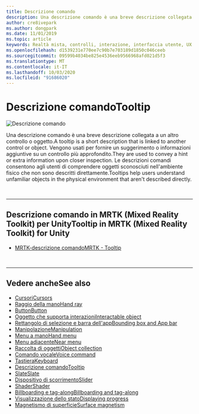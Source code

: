 ```yaml
---
title: Descrizione comando
description: Una descrizione comando è una breve descrizione collegata a un altro controllo o oggetto.
author: cre8ivepark
ms.author: dongpark
ms.date: 11/01/2019
ms.topic: article
keywords: Realtà mista, controlli, interazione, interfaccia utente, UX
ms.openlocfilehash: d1539231e770ee7c90b7e703189d1850c046ceeb
ms.sourcegitcommit: 09599b4034be825e4536eeb9566968afd021d5f3
ms.translationtype: MT
ms.contentlocale: it-IT
ms.lasthandoff: 10/03/2020
ms.locfileid: "91686020"
---
```

# <a name="tooltip"></a><span data-ttu-id="83863-104">Descrizione comando</span><span class="sxs-lookup"><span data-stu-id="83863-104">Tooltip</span></span>

![Descrizione comando](images/UX_Hero_Tooltip.jpg)

<span data-ttu-id="83863-106">Una descrizione comando è una breve descrizione collegata a un altro controllo o oggetto.</span><span class="sxs-lookup"><span data-stu-id="83863-106">A tooltip is a short description that is linked to another control or object.</span></span> <span data-ttu-id="83863-107">Vengono usati per fornire un suggerimento o informazioni aggiuntive su un controllo più approfondito.</span><span class="sxs-lookup"><span data-stu-id="83863-107">They are used to convey a hint or extra information upon closer inspection.</span></span> <span data-ttu-id="83863-108">Le descrizioni comandi consentono agli utenti di comprendere oggetti sconosciuti nell'ambiente fisico che non sono descritti direttamente.</span><span class="sxs-lookup"><span data-stu-id="83863-108">Tooltips help users understand unfamiliar objects in the physical environment that aren't described directly.</span></span> 

<br>

---

## <a name="tooltip-in-mrtk-mixed-reality-toolkit-for-unity"></a><span data-ttu-id="83863-109">Descrizione comando in MRTK (Mixed Reality Toolkit) per Unity</span><span class="sxs-lookup"><span data-stu-id="83863-109">Tooltip in MRTK (Mixed Reality Toolkit) for Unity</span></span>

* [<span data-ttu-id="83863-110">MRTK-descrizione comando</span><span class="sxs-lookup"><span data-stu-id="83863-110">MRTK - Tooltip</span></span>](https://microsoft.github.io/MixedRealityToolkit-Unity/Documentation/README_Tooltip.html)

<br>

---

## <a name="see-also"></a><span data-ttu-id="83863-111">Vedere anche</span><span class="sxs-lookup"><span data-stu-id="83863-111">See also</span></span>

* [<span data-ttu-id="83863-112">Cursori</span><span class="sxs-lookup"><span data-stu-id="83863-112">Cursors</span></span>](cursors.md)
* [<span data-ttu-id="83863-113">Raggio della mano</span><span class="sxs-lookup"><span data-stu-id="83863-113">Hand ray</span></span>](point-and-commit.md)
* [<span data-ttu-id="83863-114">Button</span><span class="sxs-lookup"><span data-stu-id="83863-114">Button</span></span>](button.md)
* [<span data-ttu-id="83863-115">Oggetto che supporta interazioni</span><span class="sxs-lookup"><span data-stu-id="83863-115">Interactable object</span></span>](interactable-object.md)
* [<span data-ttu-id="83863-116">Rettangolo di selezione e barra dell'app</span><span class="sxs-lookup"><span data-stu-id="83863-116">Bounding box and App bar</span></span>](app-bar-and-bounding-box.md)
* [<span data-ttu-id="83863-117">Manipolazione</span><span class="sxs-lookup"><span data-stu-id="83863-117">Manipulation</span></span>](direct-manipulation.md)
* [<span data-ttu-id="83863-118">Menu a mano</span><span class="sxs-lookup"><span data-stu-id="83863-118">Hand menu</span></span>](hand-menu.md)
* [<span data-ttu-id="83863-119">Menu adiacente</span><span class="sxs-lookup"><span data-stu-id="83863-119">Near menu</span></span>](near-menu.md)
* [<span data-ttu-id="83863-120">Raccolta di oggetti</span><span class="sxs-lookup"><span data-stu-id="83863-120">Object collection</span></span>](object-collection.md)
* [<span data-ttu-id="83863-121">Comando vocale</span><span class="sxs-lookup"><span data-stu-id="83863-121">Voice command</span></span>](voice-input.md)
* [<span data-ttu-id="83863-122">Tastiera</span><span class="sxs-lookup"><span data-stu-id="83863-122">Keyboard</span></span>](keyboard.md)
* [<span data-ttu-id="83863-123">Descrizione comando</span><span class="sxs-lookup"><span data-stu-id="83863-123">Tooltip</span></span>](tooltip.md)
* [<span data-ttu-id="83863-124">Slate</span><span class="sxs-lookup"><span data-stu-id="83863-124">Slate</span></span>](slate.md)
* [<span data-ttu-id="83863-125">Dispositivo di scorrimento</span><span class="sxs-lookup"><span data-stu-id="83863-125">Slider</span></span>](slider.md)
* [<span data-ttu-id="83863-126">Shader</span><span class="sxs-lookup"><span data-stu-id="83863-126">Shader</span></span>](shader.md)
* [<span data-ttu-id="83863-127">Billboarding e tag-along</span><span class="sxs-lookup"><span data-stu-id="83863-127">Billboarding and tag-along</span></span>](billboarding-and-tag-along.md)
* [<span data-ttu-id="83863-128">Visualizzazione dello stato</span><span class="sxs-lookup"><span data-stu-id="83863-128">Displaying progress</span></span>](progress.md)
* [<span data-ttu-id="83863-129">Magnetismo di superficie</span><span class="sxs-lookup"><span data-stu-id="83863-129">Surface magnetism</span></span>](surface-magnetism.md)

